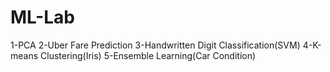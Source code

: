 # ML-Lab
1-PCA
2-Uber Fare Prediction
3-Handwritten Digit Classification(SVM)
4-K-means Clustering(Iris)
5-Ensemble Learning(Car Condition)
